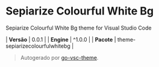 # Sepiarize Colourful White Bg

Sepiarize Colourful White Bg theme for Visual Studio Code

| **Versão** | 0.0.1 |
| **Engine** | ^1.0.0 |
| **Pacote** | theme-sepiarizecolourfulwhitebg |

> Autogerado por [go-vsc-theme](https://github.com/natalbu/go-vsc-theme).
